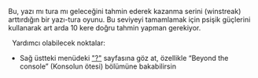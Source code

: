 Bu, yazı mı tura mı geleceğini tahmin ederek kazanma serini (winstreak) arttırdığın bir yazı-tura oyunu. Bu seviyeyi tamamlamak için psişik güçlerini kullanarak art arda 10 kere doğru tahmin yapman gerekiyor.

&nbsp;
Yardımcı olabilecek noktalar:
* Sağ üstteki menüdeki ["?"](https://ethernaut.openzeppelin.com/help) sayfasına göz at, özellikle “Beyond the console” (Konsolun ötesi) bölümüne bakabilirsin